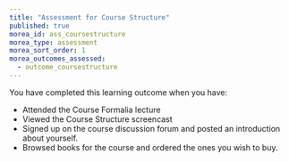```yaml
---
title: "Assessment for Course Structure"
published: true
morea_id: ass_coursestructure
morea_type: assessment
morea_sort_order: 1
morea_outcomes_assessed:
  - outcome_coursestructure
---
```

You have completed this learning outcome when you have:

- Attended the Course Formalia lecture
- Viewed the Course Structure screencast
- Signed up on the course discussion forum and posted an introduction about yourself.
- Browsed books for the course and ordered the ones you wish to buy.